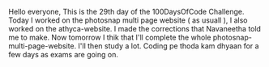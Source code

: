 Hello everyone, 
This is the 29th day of the 100DaysOfCode Challenge. Today I worked on the photosnap multi page website ( as usuall ), I also worked on the athyca-website.  I made the corrections that Navaneetha told me to make. Now tomorrow I thik that I'll complete the whole photosnap-multi-page-website. I'll then study a lot. Coding pe thoda kam dhyaan for a few days as exams are going on.